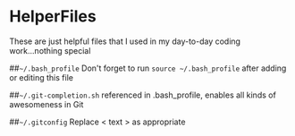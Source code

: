# HelperFiles
These are just helpful files that I used in my day-to-day coding work...nothing special

##`~/.bash_profile`
Don't forget to run `source ~/.bash_profile` after adding or editing this file

##`~/.git-completion.sh` 
referenced in .bash_profile, enables all kinds of awesomeness in Git

##`~/.gitconfig`
Replace < text > as appropriate

